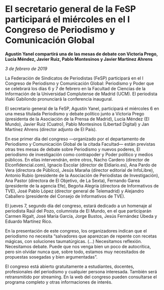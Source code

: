 # El secretario general de la FeSP participará el miércoles en el I Congreso de Periodismo y Comunicación Global

**Agustín Yanel compartirá una de las mesas de debate con Victoria Prego, Lucía Méndez, Javier Ruiz, Pablo Montesinos y Javier Martínez Ahrens**

*3 de febrero de 2019*

La Federación de Sindicatos de Periodistas (FeSP) participará en el I Congreso de Periodismo y Comunicación Global: Periodismo y Poder que se celebrará los días 6 y 7 de febrero en la Facultad de Ciencias de la Información de la Universidad Complutense de Madrid (UCM). El periodista Iñaki Gabilondo pronunciará la conferencia inaugural.

El secretario general de la FeSP, Agustín Yanel, participará el miércoles 6 en una mesa titulada Periodismo y debate político junto a Victoria Prego (presidenta de la Asociación de la Prensa de Madrid), Lucía Méndez (El Mundo), Javier Ruiz (Cuatro), Pablo Montesinos (Libertad Digital) y Jan Martínez Ahrens (director adjunto de El País).

En ese primer día del congreso —organizado por el departamento de Periodismo y Comunicación Global de la citada Facultad— están previstas otras tres mesas de debate sobre Periodismo y nuevos poderes, El periodismo de investigación como contrapoder y Poder político y medios públicos. En ellas intervendrán, entre otros, Nacho Cardero (director de Elconfidencial.com), Ignacio Escolar (director de Eldiario.es), Ana Pardo de Vera (directora de Público), Jesús Maraña (director editorial de InfoLibre), Antonio Rubio (presidente de la Asociación de Periodistas de Investigación), Ana Pastor (directora de El Objetivo, de La Sexta), Fernando Garea (presidente de la agencia Efe), Begoña Alegría (directora de Informativos de TVE), José Pablo López (director general de Telemadrid) y Alejandro Caballero (presidente del Consejo de Informativos de TVE).

El jueves 7, segundo día del congreso, estará dedicado a un homenaje al periodista Raúl del Pozo, columnista de El Mundo, en el que participarán Carmen Rigalt, José María García, Jorge Bustos, Jesús Fernández Úbeda y Eduardo Martínez Rico.

En la presentación de este congreso, los organizadores indican que el periodismo no necesita “salvadores que aparezcan de repente con recetas mágicas, con soluciones taumatúrgicas. (…) Necesitamos reflexión. Necesitamos debate. Puede que nos venga bien un poco de autocrítica, pero sin olvidar nunca que, sobre todo, estamos muy necesitados de propuestas sosegadas y bien argumentadas”.

El congreso está abierto gratuitamente a estudiantes, docentes, profesionales del periodismo y cualquier persona interesada. También será retransmitido por streaming. En la web del congreso pueden consultarse el programa completo y otras informaciones de interés.
